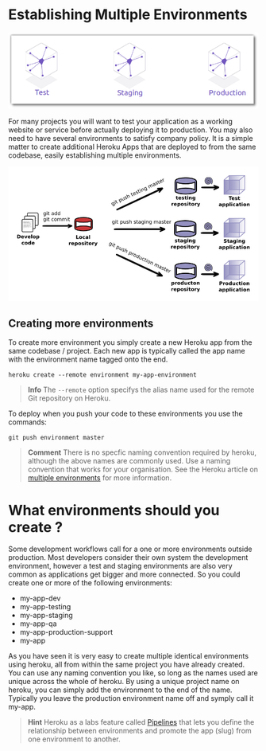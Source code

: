 # Establishing Multiple Environments 

![Heroku multiple environments](../images/heroku-environments.png)

  For many projects you will want to test your application as a working website or service before actually deploying it to production.  You may also need to have several environments to satisfy company policy.  It is a simple matter to create additional Heroku Apps that are deployed to from the same codebase, easily establishing multiple environments.

![Heroku muiltiple environment - concept](../images/heroku-multiple-environments-concept.png)

## Creating more environments

  To create more environment you simply create a new Heroku app from the same codebase / project.  Each new app is typically called the app name with the environment name tagged onto the end.

    heroku create --remote environment my-app-environment

> **Info** The `--remote` option specifys the alias name used for the remote Git repository on Heroku.  

  To deploy  when you push your code to these environments you use the commands:

    git push environment master

> **Comment** There is no specfic naming convention required by heroku, although the above names are commonly used.  Use a naming convention that works for your organisation.  See the Heroku article on [multiple environments](https://devcenter.heroku.com/articles/multiple-environments) for more information.

# What environments should you create ?

  Some development workflows call for a one or more environments outside production.  Most developers consider their own system the development environment, however a test and staging environments are also very common as applications get bigger and more connected.  So you could create one or more of the following environments:  
  
  * my-app-dev
  * my-app-testing
  * my-app-staging
  * my-app-qa
  * my-app-production-support
  * my-app

  As you have seen it is very easy to create multiple identical environments using heroku, all from within the same project you have already created.  You can use any naming convention you like, so long as the names used are unique across the whole of heroku.  By using a unique project name on heroku, you can simply add the environment to the end of the name.  Typically you leave the production environment name off and symply call it my-app.

> **Hint** Heroku as a labs feature called [Pipelines](https://blog.heroku.com/archives/2013/7/10/heroku-pipelines-beta) that lets you define the relationship between environments and promote the app (slug) from one environment to another.

